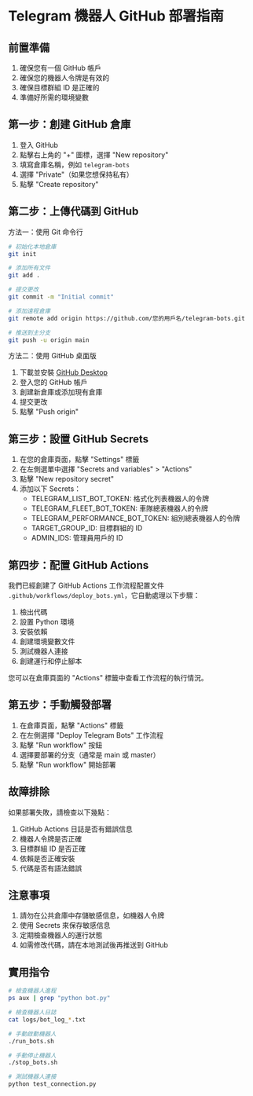 # Telegram 機器人 GitHub 部署指南

## 前置準備

1. 確保您有一個 GitHub 帳戶
2. 確保您的機器人令牌是有效的
3. 確保目標群組 ID 是正確的
4. 準備好所需的環境變數

## 第一步：創建 GitHub 倉庫

1. 登入 GitHub
2. 點擊右上角的 "+" 圖標，選擇 "New repository"
3. 填寫倉庫名稱，例如 `telegram-bots`
4. 選擇 "Private"（如果您想保持私有）
5. 點擊 "Create repository"

## 第二步：上傳代碼到 GitHub

方法一：使用 Git 命令行
```bash
# 初始化本地倉庫
git init

# 添加所有文件
git add .

# 提交更改
git commit -m "Initial commit"

# 添加遠程倉庫
git remote add origin https://github.com/您的用戶名/telegram-bots.git

# 推送到主分支
git push -u origin main
```

方法二：使用 GitHub 桌面版
1. 下載並安裝 [GitHub Desktop](https://desktop.github.com/)
2. 登入您的 GitHub 帳戶
3. 創建新倉庫或添加現有倉庫
4. 提交更改
5. 點擊 "Push origin"

## 第三步：設置 GitHub Secrets

1. 在您的倉庫頁面，點擊 "Settings" 標籤
2. 在左側選單中選擇 "Secrets and variables" > "Actions"
3. 點擊 "New repository secret"
4. 添加以下 Secrets：
   - TELEGRAM_LIST_BOT_TOKEN: 格式化列表機器人的令牌
   - TELEGRAM_FLEET_BOT_TOKEN: 車隊總表機器人的令牌
   - TELEGRAM_PERFORMANCE_BOT_TOKEN: 組別總表機器人的令牌
   - TARGET_GROUP_ID: 目標群組的 ID
   - ADMIN_IDS: 管理員用戶的 ID

## 第四步：配置 GitHub Actions

我們已經創建了 GitHub Actions 工作流程配置文件 `.github/workflows/deploy_bots.yml`，它自動處理以下步驟：

1. 檢出代碼
2. 設置 Python 環境
3. 安裝依賴
4. 創建環境變數文件
5. 測試機器人連接
6. 創建運行和停止腳本

您可以在倉庫頁面的 "Actions" 標籤中查看工作流程的執行情況。

## 第五步：手動觸發部署

1. 在倉庫頁面，點擊 "Actions" 標籤
2. 在左側選擇 "Deploy Telegram Bots" 工作流程
3. 點擊 "Run workflow" 按鈕
4. 選擇要部署的分支（通常是 main 或 master）
5. 點擊 "Run workflow" 開始部署

## 故障排除

如果部署失敗，請檢查以下幾點：

1. GitHub Actions 日誌是否有錯誤信息
2. 機器人令牌是否正確
3. 目標群組 ID 是否正確
4. 依賴是否正確安裝
5. 代碼是否有語法錯誤

## 注意事項

1. 請勿在公共倉庫中存儲敏感信息，如機器人令牌
2. 使用 Secrets 來保存敏感信息
3. 定期檢查機器人的運行狀態
4. 如需修改代碼，請在本地測試後再推送到 GitHub

## 實用指令

```bash
# 檢查機器人進程
ps aux | grep "python bot.py"

# 檢查機器人日誌
cat logs/bot_log_*.txt

# 手動啟動機器人
./run_bots.sh

# 手動停止機器人
./stop_bots.sh

# 測試機器人連接
python test_connection.py
``` 